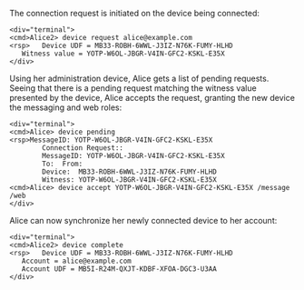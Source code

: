 The connection request is initiated on the device being connected:


~~~~
<div="terminal">
<cmd>Alice2> device request alice@example.com
<rsp>   Device UDF = MB33-ROBH-6WWL-J3IZ-N76K-FUMY-HLHD
   Witness value = YOTP-W6OL-JBGR-V4IN-GFC2-KSKL-E35X
</div>
~~~~

Using her administration device, Alice gets a list of pending requests. Seeing that
there is a pending request matching the witness value presented by the device, Alice
accepts the request, granting the new device the messaging and web roles:


~~~~
<div="terminal">
<cmd>Alice> device pending
<rsp>MessageID: YOTP-W6OL-JBGR-V4IN-GFC2-KSKL-E35X
        Connection Request::
        MessageID: YOTP-W6OL-JBGR-V4IN-GFC2-KSKL-E35X
        To:  From: 
        Device:  MB33-ROBH-6WWL-J3IZ-N76K-FUMY-HLHD
        Witness: YOTP-W6OL-JBGR-V4IN-GFC2-KSKL-E35X
<cmd>Alice> device accept YOTP-W6OL-JBGR-V4IN-GFC2-KSKL-E35X /message /web
</div>
~~~~

Alice can now synchronize her newly connected device to her account:


~~~~
<div="terminal">
<cmd>Alice2> device complete
<rsp>   Device UDF = MB33-ROBH-6WWL-J3IZ-N76K-FUMY-HLHD
   Account = alice@example.com
   Account UDF = MB5I-R24M-QXJT-KDBF-XFOA-DGC3-U3AA
</div>
~~~~


